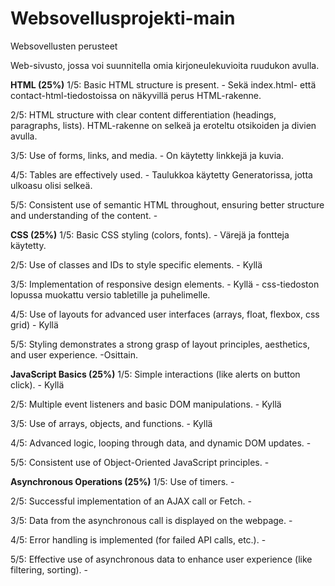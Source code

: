 # Websovellusprojekti-main
Websovellusten perusteet

Web-sivusto, jossa voi suunnitella omia kirjoneulekuvioita ruudukon avulla. 

**HTML (25%)**
1/5:
Basic HTML structure is present. - Sekä index.html- että contact-html-tiedostoissa on näkyvillä perus HTML-rakenne.

2/5:
HTML structure with clear content differentiation (headings, paragraphs, lists). HTML-rakenne on selkeä ja eroteltu otsikoiden ja divien avulla.

3/5:
Use of forms, links, and media. - On käytetty linkkejä ja kuvia. 

4/5:
Tables are effectively used. - Taulukkoa käytetty Generatorissa, jotta ulkoasu olisi selkeä.

5/5:
Consistent use of semantic HTML throughout, ensuring better structure and understanding of the content. - 


**CSS (25%)**
1/5:
Basic CSS styling (colors, fonts). - Värejä ja fontteja käytetty.

2/5:
Use of classes and IDs to style specific elements. - Kyllä

3/5:
Implementation of responsive design elements. - Kyllä - css-tiedoston lopussa muokattu versio tabletille ja puhelimelle.

4/5:
Use of layouts for advanced user interfaces (arrays, float, flexbox, css grid) - Kyllä 

5/5:
Styling demonstrates a strong grasp of layout principles, aesthetics, and user 
experience. -Osittain. 


**JavaScript Basics (25%)**
1/5:
Simple interactions (like alerts on button click). - Kyllä

2/5:
Multiple event listeners and basic DOM manipulations. - Kyllä

3/5:
Use of arrays, objects, and functions. - Kyllä

4/5:
Advanced logic, looping through data, and dynamic DOM updates. -

5/5:
Consistent use of Object-Oriented JavaScript principles. -


**Asynchronous Operations (25%)**
1/5:
Use of timers. -

2/5:
Successful implementation of an AJAX call or Fetch. -

3/5:
Data from the asynchronous call is displayed on the webpage. -

4/5:
Error handling is implemented (for failed API calls, etc.). -

5/5:
Effective use of asynchronous data to enhance user experience (like filtering, sorting). -
